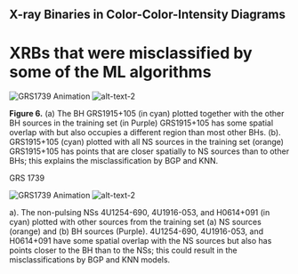 ## X-ray Binaries in Color-Color-Intensity Diagrams



# XRBs that were misclassified by some of the ML algorithms

![GRS1739 Animation](GRS1915_BH_sampled.gif) ![alt-text-2](GRS1915_NS_sampled.gif "title-2")

**Figure 6.** (a) The BH GRS1915+105 (in cyan) plotted together with the other BH sources in the training set (in Purple) GRS1915+105 has some spatial overlap with but also occupies a different region than most other BHs. (b). GRS1915+105 (cyan) plotted with all NS sources in the training set (orange)   GRS1915+105 has points that are closer spatially to NS sources than to other BHs; this explains the misclassification by BGP and KNN.

GRS 1739

![GRS1739 Animation](GRS1739_BH_sampled_slow.gif) ![alt-text-2](GRS1739_BH_sampled_5.gif "title-2")


a). The non-pulsing NSs 4U1254-690, 4U1916-053, and H0614+091 (in cyan) plotted with other sources from the training set (a) NS sources (orange) and (b) BH sources (Purple).  4U1254-690, 4U1916-053, and H0614+091 have some spatial overlap with the NS sources but also has points closer to the BH than to the NSs; this could result in the misclassifications by BGP and KNN models.
